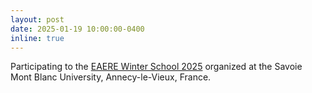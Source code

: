```yaml
---
layout: post
date: 2025-01-19 10:00:00-0400
inline: true
---
```


Participating to the <a href='https://www.irege.univ-smb.fr/eaere-winter-school/'>EAERE Winter School 2025</a> organized at the Savoie Mont Blanc University, Annecy-le-Vieux, France.
